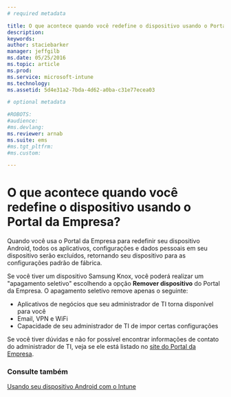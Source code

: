 ```yaml
---
# required metadata

title: O que acontece quando você redefine o dispositivo usando o Portal da Empresa? | Microsoft Intune
description:
keywords:
author: staciebarker
manager: jeffgilb
ms.date: 05/25/2016
ms.topic: article
ms.prod:
ms.service: microsoft-intune
ms.technology:
ms.assetid: 5d4e31a2-7bda-4d62-a0ba-c31e77ecea03

# optional metadata

#ROBOTS:
#audience:
#ms.devlang:
ms.reviewer: arnab
ms.suite: ems
#ms.tgt_pltfrm:
#ms.custom:

---
```



# O que acontece quando você redefine o dispositivo usando o Portal da Empresa?

Quando você usa o Portal da Empresa para redefinir seu dispositivo Android, todos os aplicativos, configurações e dados pessoais em seu dispositivo serão excluídos, retornando seu dispositivo para as configurações padrão de fábrica.

Se você tiver um dispositivo Samsung Knox, você poderá realizar um "apagamento seletivo" escolhendo a opção **Remover dispositivo** do Portal da Empresa. O apagamento seletivo remove apenas o seguinte:

- Aplicativos de negócios que seu administrador de TI torna disponível para você
- Email, VPN e WiFi
- Capacidade de seu administrador de TI de impor certas configurações

Se você tiver dúvidas e não for possível encontrar informações de contato do administrador de TI, veja se ele está listado no [site do Portal da Empresa](http://portal.manage.microsoft.com).

### Consulte também
[Usando seu dispositivo Android com o Intune](using-your-android-device-with-intune.md)

<!--HONumber=Jun16_HO1-->



